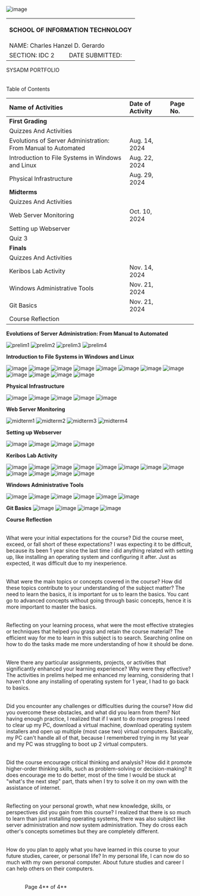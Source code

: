 ﻿
![image](https://github.com/user-attachments/assets/465b3a99-166a-4888-b2b1-fef3b4d22622)
<table><tr><th colspan="3" valign="bottom"></p><p>
</p><p>SCHOOL OF INFORMATION TECHNOLOGY</p></th></tr>
<tr><td colspan="2" valign="bottom">NAME:     Charles Hanzel D. Gerardo</td></tr>
<tr><td valign="bottom">SECTION: IDC 2</td><td valign="bottom">DATE SUBMITTED:</td></tr>
</table>
SYSADM PORTFOLIO
<br><br><br>
<a name="_heading=h.gjdgxs"></a>Table of Contents

|**Name of Activities**|**Date of Activity**|**Page No.**|
| :- | :- | :- |
|**First Grading**|||
|Quizzes And Activities|||
|Evolutions of Server Administration: From Manual to Automated|Aug. 14, 2024||
|Introduction to File Systems in Windows and Linux|Aug. 22, 2024||
|Physical Infrastructure|Aug. 29, 2024||
|**Midterms**|||
|Quizzes And Activities|||
|Web Server Monitoring|Oct. 10, 2024||
|Setting up Webserver|||
|Quiz 3|||
|**Finals**|||
|Quizzes And Activities|||
|Keribos Lab Activity|Nov. 14, 2024||
|Windows Administrative Tools|Nov. 21, 2024||
|Git Basics|Nov. 21, 2024||
|Course Reflection|||

**Evolutions of Server Administration: From Manual to Automated**

![prelim1](https://github.com/user-attachments/assets/95301073-d954-4776-b9ac-7e31aa3aa601)
![prelim2](https://github.com/user-attachments/assets/2c4a769c-d8cd-4e6b-bf9b-b629d7321b33)
![prelim3](https://github.com/user-attachments/assets/c82e1ab8-646a-49bf-a72f-edb49245892a)
![prelim4](https://github.com/user-attachments/assets/dfdd4d1c-dfbd-490e-9261-1bb48dc025a4)

**Introduction to File Systems in Windows and Linux**

![image](https://github.com/user-attachments/assets/b52c1a06-247d-43ce-a0ec-10e8b02fd7de)
![image](https://github.com/user-attachments/assets/fe2f1de7-7096-4569-aa58-d98de622ddd0)
![image](https://github.com/user-attachments/assets/7f065ccb-830f-4d7f-9a5f-ddf177ed0259)
![image](https://github.com/user-attachments/assets/cec11294-bf64-4fb7-881f-164752c9a425)
![image](https://github.com/user-attachments/assets/a3cab51f-4e88-4e2f-b6f3-2d92cea14fbf)
![image](https://github.com/user-attachments/assets/e3917006-1806-49c8-90c4-2bc584503688)
![image](https://github.com/user-attachments/assets/3e02001b-e87d-458a-9009-81fe3492acdd)
![image](https://github.com/user-attachments/assets/e33690a6-f02b-47f9-8d58-e7dbdb2dbdc0)
![image](https://github.com/user-attachments/assets/c173f076-5a0b-4de8-a043-5715c84914f6)
![image](https://github.com/user-attachments/assets/4ae13dad-18d6-4215-8162-deb9363506f3)
![image](https://github.com/user-attachments/assets/b5b7022f-a892-42ae-8644-2cc0477cd1e1)
![image](https://github.com/user-attachments/assets/9234e61f-802d-488f-99b9-b0c56d944d3d)

**Physical Infrastructure**

![image](https://github.com/user-attachments/assets/350273da-36d9-44ad-ba80-d317941322df)
![image](https://github.com/user-attachments/assets/f3829de0-9e8a-471b-9777-5feebf6ca68c)
![image](https://github.com/user-attachments/assets/3fdf4a6e-1a28-42db-9e74-6a1a713dedf6)
![image](https://github.com/user-attachments/assets/8fb4d944-65f6-4607-919d-43062dcce5fa)
![image](https://github.com/user-attachments/assets/9f3a1628-dd53-4f0c-a6e4-b147fbe3d995)


**Web Server Monitoring**

![midterm1](https://github.com/user-attachments/assets/07eccb10-b72a-4f5a-a786-33f937ed94a0)
![midterm2](https://github.com/user-attachments/assets/c4d277f6-26e9-4a66-bd03-a1401c60ec7b)
![midterm3](https://github.com/user-attachments/assets/1faf3be4-fdc5-41cf-ae0f-ad9f7b8d48d8)
![midterm4](https://github.com/user-attachments/assets/5c7859f9-4f4b-45a0-9d39-c205d494f820)

**Setting up Webserver**

![image](https://github.com/user-attachments/assets/d8a23cd7-e115-45d4-8b28-8a6b0ce4600e)
![image](https://github.com/user-attachments/assets/f26ad722-9516-412d-ad58-e032cf2bdfee)
![image](https://github.com/user-attachments/assets/078f314c-a3b5-4be4-a462-28745d27b6c8)
![image](https://github.com/user-attachments/assets/692577db-db27-47df-9841-2ef200eed73a)


**Keribos Lab Activity**

![image](https://github.com/user-attachments/assets/9b753487-484a-4589-a86c-e36c8e398c0a)
![image](https://github.com/user-attachments/assets/fe45f8f2-ae38-4d80-ad79-bfbd875e2dbe)
![image](https://github.com/user-attachments/assets/010e1a57-10cd-4124-8c0f-26a49b47d9a6)
![image](https://github.com/user-attachments/assets/4eb1a39a-471d-4baa-813f-0b914d2a5e38)
![image](https://github.com/user-attachments/assets/97b48e81-7520-4e65-804c-b44408e18197)
![image](https://github.com/user-attachments/assets/8c4b8a98-54c1-4cf0-b3da-1910091a3efe)
![image](https://github.com/user-attachments/assets/6cffba02-ceb5-43e3-b2a3-ff5be1f8d9c1)
![image](https://github.com/user-attachments/assets/34e9c8cf-e815-4a9f-82ac-6516f3cfdb00)
![image](https://github.com/user-attachments/assets/9604c6c1-5156-4139-8ee7-7077ab84cbd4)
![image](https://github.com/user-attachments/assets/49a5e62f-e49d-4697-a815-e4acf4c95cdf)
![image](https://github.com/user-attachments/assets/c59647bc-845e-4c5c-aa53-4e24421f2acb)
![image](https://github.com/user-attachments/assets/b400579c-5751-4cbf-9435-bc68f6dcc8c2)

**Windows Administrative Tools**

![image](https://github.com/user-attachments/assets/0b644e67-9f6c-4f70-b6a9-cc3a3353e441)
![image](https://github.com/user-attachments/assets/5d2e2e08-92ad-4f80-a8ad-691fcf8c5951)
![image](https://github.com/user-attachments/assets/87631681-8627-4e76-bd4d-419bacd6ed57)
![image](https://github.com/user-attachments/assets/69042bb1-319c-47c1-bd3a-8a2a2190d10c)
![image](https://github.com/user-attachments/assets/f147c635-880c-476c-bc6e-f49244c4a7c7)
![image](https://github.com/user-attachments/assets/090e18e8-baa9-4af3-b035-3aa4fa39325b)

**Git Basics**
![image](https://github.com/user-attachments/assets/b8d63890-cdce-48d9-b404-b4d2d1e7b4b8)
![image](https://github.com/user-attachments/assets/d83bc261-52fe-43d4-8455-589eb4e1d84d)
![image](https://github.com/user-attachments/assets/fcd2d24b-0903-4ce6-a053-fd3671bebfc3)
![image](https://github.com/user-attachments/assets/81028976-e00b-4c91-a47d-7f895faa1973)



**Course Reflection**

||
| :- |
What were your initial expectations for the course? Did the course meet, exceed, or fall short of these expectations?
I was expecting it to be difficult, because its been 1 year since the last time i did anything related with setting up, like installing an operating system and configuring it after. Just as expected, it was difficult due to my inexperience.

||
| :- |
What were the main topics or concepts covered in the course? How did these topics contribute to your understanding of the subject matter?
The need to learn the basics, it is important for us to learn the basics. You cant go to advanced concepts without going through basic concepts, hence it is more important to master the basics.

||
| :- |
Reflecting on your learning process, what were the most effective strategies or techniques that helped you grasp and retain the course material?
The efficient way for me to learn in this subject is to search. Searching online on how to do the tasks made me more understanding of how it should be done.

||
| :- |
Were there any particular assignments, projects, or activities that significantly enhanced your learning experience? Why were they effective?
The activities in prelims helped me enhanced my learning, considering that I haven't done any installing of operating system for 1 year, I had to go back to basics.

||
| :- |
Did you encounter any challenges or difficulties during the course? How did you overcome these obstacles, and what did you learn from them?
Not having enough practice, I realized that if I want to do more progress I need to clear up my PC, download a virtual machine, download operating system installers and open up multiple (most case two) virtual computers. Basically, my PC can't handle all of that, because I remembered trying in my 1st year and my PC was struggling to boot up 2 virtual computers.

||
| :- |
Did the course encourage critical thinking and analysis? How did it promote higher-order thinking skills, such as problem-solving or decision-making?
It does encourage me to do better, most of the time I would be stuck at "what's the next step" part, thats when I try to solve it on my own with the assistance of internet.

||
| :- |
Reflecting on your personal growth, what new knowledge, skills, or perspectives did you gain from this course?
I realized that there is so much to learn than just installing operating systems, there was also subject like server administration and now system administration. They do cross each other's concepts sometimes but they are completely different.

||
| :- |
How do you plan to apply what you have learned in this course to your future studies, career, or personal life?
In my personal life, I can now do so much with my own personal computer. About future studies and career I can help others on their computers.

||
| :- |


`		`Page 4** of 4**
